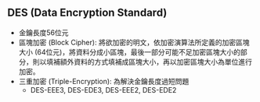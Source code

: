 ## DES (Data Encryption Standard)

  - 金鑰長度56位元
  - 區塊加密 (Block Cipher): 將欲加密的明文，依加密演算法所定義的加密區塊大小 (64位元)，將資料分成小區塊，最後一部分可能不足加密區塊大小的部分，則以填補額外資料的方式填補成區塊大小，再以加密區塊大小為單位進行加密。
  - 三重加密 (Triple-Encryption): 為解決金鑰長度過短問題
    - DES-EEE3, DES-EDE3, DES-EEE2, DES-EDE2
